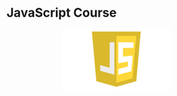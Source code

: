 # JavaScript Course
<div style="text-align:center">
  <img src="./JavaScript%20Fundamentals/assets/javascript.png" width="50%" height="50%" alt="Opis obrazu">
</div>
